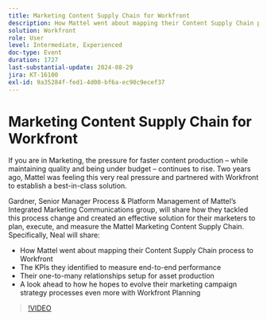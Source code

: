```yaml
---
title: Marketing Content Supply Chain for Workfront
description: How Mattel went about mapping their Content Supply Chain process to Workfront  The KPIs they identified to measure end-to-end performance  Their one-to-many relationships setup for asset production   A look ahead to how he hopes to evolve their marketing campaign strategy processes even more with Workfront Planning
solution: Workfront
role: User
level: Intermediate, Experienced
doc-type: Event
duration: 1727
last-substantial-update: 2024-08-29
jira: KT-16100
exl-id: 9a35284f-fed1-4d00-bf6a-ec90c9ecef37
---
```

# Marketing Content Supply Chain for Workfront

If you are in Marketing, the pressure for faster content production – while maintaining quality and being under budget – continues to rise. Two years ago, Mattel was feeling this very real pressure and partnered with Workfront to establish a best-in-class solution. 

Gardner, Senior Manager Process & Platform Management of Mattel’s Integrated Marketing Communications group, will share how they tackled this process change and created an effective solution for their marketers to plan, execute, and measure the Mattel Marketing Content Supply Chain. Specifically, Neal will share:

* How Mattel went about mapping their Content Supply Chain process to Workfront 
* The KPIs they identified to measure end-to-end performance 
* Their one-to-many relationships setup for asset production 
* A look ahead to how he hopes to evolve their marketing campaign strategy processes even more with Workfront Planning

>[!VIDEO](https://video.tv.adobe.com/v/3433205/?learn=on)
